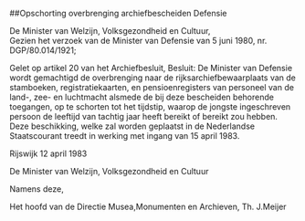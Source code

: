 <meta http-equiv='Content-Type' content='text/html; charset=utf-8' />

##Opschorting overbrenging archiefbescheiden Defensie

De Minister van Welzijn, Volksgezondheid en Cultuur,  
Gezien het verzoek van de Minister van Defensie van 5 juni 1980, nr. DGP/80.014/1921;

Gelet op artikel 20 van het Archiefbesluit,
Besluit:     De Minister van Defensie wordt gemachtigd de overbrenging naar de rijksarchiefbewaarplaats van de stamboeken, registratiekaarten, en pensioenregisters van personeel van de land-, zee- en luchtmacht alsmede de bij deze bescheiden behorende toegangen, op te schorten tot het tijdstip, waarop de jongste ingeschreven persoon de leeftijd van tachtig jaar heeft bereikt of bereikt zou hebben. Deze beschikking, welke zal worden geplaatst in de Nederlandse Staatscourant treedt in werking met ingang van 15 april 1983.     

Rijswijk 
12 april 1983    

De 
Minister van Welzijn, Volksgezondheid en Cultuur 

Namens deze, 

Het 
hoofd van de Directie Musea,Monumenten en Archieven,
Th. J.Meijer    
